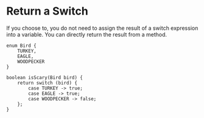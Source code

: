 # Return a Switch

If you choose to, you do not need to assign the result of a switch expression into a variable. You can directly return the result from a method.

```java,no_run
enum Bird {
    TURKEY,
    EAGLE,
    WOODPECKER
}

boolean isScary(Bird bird) {
    return switch (bird) {
        case TURKEY -> true;
        case EAGLE -> true;
        case WOODPECKER -> false;
    };
}
```
